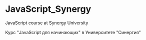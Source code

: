 # JavaScript_Synergy
JavaScript course at Synergy University

Курс "JavaScript для начинающих" в Университете "Синергия"
